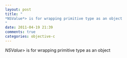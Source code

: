 ```yaml
---
layout: post
title: "
*NSValue*> is for wrapping primitive type as an object
"
date: 2011-04-19 21:39
comments: true
categories: objective-c
---
```


*NSValue*> is for wrapping primitive type as an object

